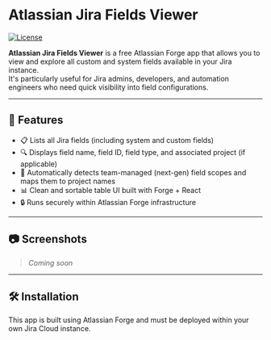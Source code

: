 # Atlassian Jira Fields Viewer

[![License](https://img.shields.io/badge/license-Apache--2.0-green.svg)](LICENSE)

**Atlassian Jira Fields Viewer** is a free Atlassian Forge app that allows you to view and explore all custom and system fields available in your Jira instance.  
It's particularly useful for Jira admins, developers, and automation engineers who need quick visibility into field configurations.

---

## 🚀 Features

- 📋 Lists all Jira fields (including system and custom fields)
- 🔍 Displays field name, field ID, field type, and associated project (if applicable)
- 🧠 Automatically detects team-managed (next-gen) field scopes and maps them to project names
- 📊 Clean and sortable table UI built with Forge + React
- 🔒 Runs securely within Atlassian Forge infrastructure

---

## 📷 Screenshots

<!-- Add screenshots if available -->
> _Coming soon_

---

## 🛠️ Installation

This app is built using Atlassian Forge and must be deployed within your own Jira Cloud instance.
